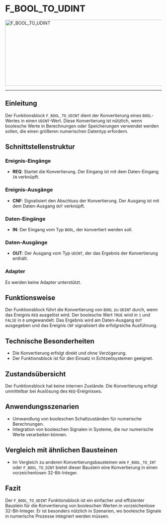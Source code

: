 # F_BOOL_TO_UDINT

<img width="1447" height="213" alt="F_BOOL_TO_UDINT" src="https://github.com/user-attachments/assets/2efcda08-ff53-40f4-ba50-1a4fa948991e" />

* * * * * * * * * *
## Einleitung
Der Funktionsblock `F_BOOL_TO_UDINT` dient der Konvertierung eines `BOOL`-Wertes in einen `UDINT`-Wert. Diese Konvertierung ist nützlich, wenn boolesche Werte in Berechnungen oder Speicherungen verwendet werden sollen, die einen größeren numerischen Datentyp erfordern.

## Schnittstellenstruktur
### **Ereignis-Eingänge**
- **REQ**: Startet die Konvertierung. Der Eingang ist mit dem Daten-Eingang `IN` verknüpft.

### **Ereignis-Ausgänge**
- **CNF**: Signalisiert den Abschluss der Konvertierung. Der Ausgang ist mit dem Daten-Ausgang `OUT` verknüpft.

### **Daten-Eingänge**
- **IN**: Der Eingang vom Typ `BOOL`, der konvertiert werden soll.

### **Daten-Ausgänge**
- **OUT**: Der Ausgang vom Typ `UDINT`, der das Ergebnis der Konvertierung enthält.

### **Adapter**
Es werden keine Adapter unterstützt.

## Funktionsweise
Der Funktionsblock führt die Konvertierung von `BOOL` zu `UDINT` durch, wenn das Ereignis `REQ` ausgelöst wird. Der boolesche Wert `TRUE` wird in `1` und `FALSE` in `0` umgewandelt. Das Ergebnis wird am Daten-Ausgang `OUT` ausgegeben und das Ereignis `CNF` signalisiert die erfolgreiche Ausführung.

## Technische Besonderheiten
- Die Konvertierung erfolgt direkt und ohne Verzögerung.
- Der Funktionsblock ist für den Einsatz in Echtzeitsystemen geeignet.

## Zustandsübersicht
Der Funktionsblock hat keine internen Zustände. Die Konvertierung erfolgt unmittelbar bei Auslösung des `REQ`-Ereignisses.

## Anwendungsszenarien
- Umwandlung von booleschen Schaltzuständen für numerische Berechnungen.
- Integration von booleschen Signalen in Systeme, die nur numerische Werte verarbeiten können.

## Vergleich mit ähnlichen Bausteinen
- Im Vergleich zu anderen Konvertierungsbausteinen wie `F_BOOL_TO_INT` oder `F_BOOL_TO_DINT` bietet dieser Baustein eine Konvertierung in einen vorzeichenlosen 32-Bit-Integer.

## Fazit
Der `F_BOOL_TO_UDINT` Funktionsblock ist ein einfacher und effizienter Baustein für die Konvertierung von booleschen Werten in vorzeichenlose 32-Bit-Integer. Er ist besonders nützlich in Szenarien, wo boolesche Signale in numerische Prozesse integriert werden müssen.
